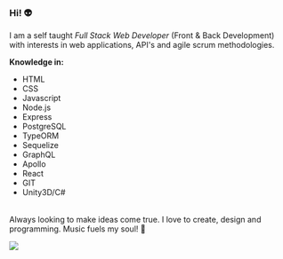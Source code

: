 <h3><strong>Hi!</strong> 👽</h3>
<p>I am a self taught <i>Full Stack Web Developer</i>  (Front & Back Development) with interests in web applications, API's and agile scrum methodologies.</p>
<p><strong>Knowledge in: </strong></p>
<table><ul>
  <li>HTML</li>
  <li>CSS</li>
  <li>Javascript</li>
  <li>Node.js</li>
  <li>Express</li>
  <li>PostgreSQL</li>
  <li>TypeORM</li>
  <li>Sequelize</li>
  <li>GraphQL</li>
  <li>Apollo</li>
  <li>React</li>
  <li>GIT</li>
  <li>Unity3D/C#</li></ul>
</table>
<p>Always looking to make ideas come true. I love to create, design and programming. Music fuels my soul! 🥁</p>

<a href="https://www.linkedin.com/in/martin-russo/"><img src="https://img.shields.io/badge/linkedin-%230077B5.svg?&style=for-the-badge&logo=linkedin&logoColor=white"/></a>

